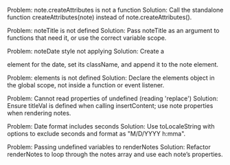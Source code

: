 Problem: note.createAttributes is not a function
Solution: Call the standalone function createAttributes(note) instead of note.createAttributes().

Problem: noteTitle is not defined
Solution: Pass noteTitle as an argument to functions that need it, or use the correct variable scope.

Problem: noteDate style not applying
Solution: Create a <p> element for the date, set its className, and append it to the note element.

Problem: elements is not defined
Solution: Declare the elements object in the global scope, not inside a function or event listener.

Problem: Cannot read properties of undefined (reading 'replace')
Solution: Ensure titleVal is defined when calling insertContent; use note properties when rendering notes.

Problem: Date format includes seconds
Solution: Use toLocaleString with options to exclude seconds and format as "M/D/YYYY h:mma".

Problem: Passing undefined variables to renderNotes
Solution: Refactor renderNotes to loop through the notes array and use each note’s properties.